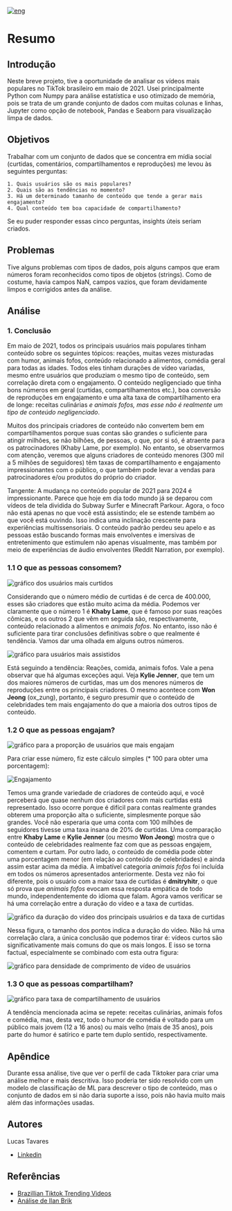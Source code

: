 [![eng](https://img.shields.io/badge/lang-en-red)](https://github.com/lucasstavares/tiktokbrtrends/blob/main/README.en.md)
# Resumo
## Introdução 
Neste breve projeto, tive a oportunidade de analisar os vídeos mais populares no TikTok brasileiro em maio de 2021. Usei principalmente Python com Numpy para análise estatística e uso otimizado de memória, pois se trata de um grande conjunto de dados com muitas colunas e linhas, Jupyter como opção de notebook, Pandas e Seaborn para visualização limpa de dados.

## Objetivos 
Trabalhar com um conjunto de dados que se concentra em mídia social (curtidas, comentários, compartilhamentos e reproduções) me levou às seguintes perguntas:

    1. Quais usuários são os mais populares? 
    2. Quais são as tendências no momento?  
    3. Há um determinado tamanho de conteúdo que tende a gerar mais engajamento?
    4. Qual conteúdo tem boa capacidade de compartilhamento?

Se eu puder responder essas cinco perguntas, insights úteis seriam criados.

## Problemas
Tive alguns problemas com tipos de dados, pois alguns campos que eram números foram reconhecidos como tipos de objetos (strings). Como de costume, havia campos NaN, campos vazios, que foram devidamente limpos e corrigidos antes da análise. 

## Análise
### 1. Conclusão 
Em maio de 2021, todos os principais usuários mais populares tinham conteúdo sobre os seguintes tópicos: reações, muitas vezes misturadas com humor, animais fofos, conteúdo relacionado a alimentos, comédia geral para todas as idades. Todos eles tinham durações de vídeo variadas, mesmo entre usuários que produziam o mesmo tipo de conteúdo, sem correlação direta com o engajamento. O conteúdo negligenciado que tinha bons números em geral (curtidas, compartilhamentos etc.), boa conversão de reproduções em engajamento e uma alta taxa de compartilhamento era de longe: receitas culinárias _e animais fofos, mas esse não é realmente um tipo de conteúdo negligenciado_.

Muitos dos principais criadores de conteúdo não convertem bem em compartilhamentos porque suas contas são grandes o suficiente para atingir milhões, se não bilhões, de pessoas, o que, por si só, é atraente para os patrocinadores (Khaby Lame, por exemplo). No entanto, se observarmos com atenção, veremos que alguns criadores de conteúdo menores (300 mil a 5 milhões de seguidores) têm taxas de compartilhamento e engajamento impressionantes com o público, o que também pode levar a vendas para patrocinadores e/ou produtos do próprio do criador.

Tangente: A mudança no conteúdo popular de 2021 para 2024 é impressionante. Parece que hoje em dia todo mundo já se deparou com vídeos de tela dividida do Subway Surfer e Minecraft Parkour. Agora, o foco não está apenas no que você está assistindo; ele se estende também ao que você está ouvindo. Isso indica uma inclinação crescente para experiências multissensoriais. O conteúdo padrão perdeu seu apelo e as pessoas estão buscando formas mais envolventes e imersivas de entretenimento que estimulem não apenas visualmente, mas também por meio de experiências de áudio envolventes (Reddit Narration, por exemplo).
### 1.1 O que as pessoas consomem?
![gráfico dos usuários mais curtidos](./graphs/mostliked.png "Usuários mais curtidos")

Considerando que o número médio de curtidas é de cerca de 400.000, esses são criadores que estão muito acima da média. Podemos ver claramente que o número 1 é **Khaby Lame**, que é famoso por suas reações cômicas, e os outros 2 que vêm em seguida são, respectivamente, conteúdo relacionado a alimentos e _animais fofos_. No entanto, isso não é suficiente para tirar conclusões definitivas sobre o que realmente é tendência. Vamos dar uma olhada em alguns outros números.    

![gráfico para usuários mais assistidos](./graphs/mostwatched.png "Usuários mais assistidos")

Está seguindo a tendência: Reações, comida, animais fofos. Vale a pena observar que há algumas exceções aqui. Veja **Kylie Jenner**, que tem um dos maiores números de curtidas, mas um dos menores números de reproduções entre os principais criadores. O mesmo acontece com **Won Jeong** (ox_zung), portanto, é seguro presumir que o conteúdo de celebridades tem mais engajamento do que a maioria dos outros tipos de conteúdo.

### 1.2 O que as pessoas engajam?
![gráfico para a proporção de usuários que mais engajam](./graphs/liketoplay.png "Engajamento")

Para criar esse número, fiz este cálculo simples (* 100 para obter uma porcentagem):

![Engajamento](https://latex.codecogs.com/svg.image?Engajamento=\frac{Curtidas}{Reproducoes}*100)

Temos uma grande variedade de criadores de conteúdo aqui, e você perceberá que quase nenhum dos criadores com mais curtidas está representado. Isso ocorre porque é difícil para contas realmente grandes obterem uma proporção alta o suficiente, simplesmente porque são grandes. Você não esperaria que uma conta com 100 milhões de seguidores tivesse uma taxa insana de 20% de curtidas. Uma comparação entre **Khaby Lame** e **Kylie Jenner** (ou mesmo **Won Jeong**) mostra que o conteúdo de celebridades realmente faz com que as pessoas engajem, comentem e curtam. Por outro lado, o conteúdo de comédia pode obter uma porcentagem menor (em relação ao conteúdo de celebridades) e ainda assim estar acima da média. A imbatível categoria _animais fofos_ foi incluída em todos os números apresentados anteriormente. Desta vez não foi diferente, pois o usuário com a maior taxa de curtidas é **dmitryhitr**, o que só prova que _animais fofos_ evocam essa resposta empática de todo mundo, independentemente do idioma que falam. Agora vamos verificar se há uma correlação entre a duração do vídeo e a taxa de curtidas.

![gráfico da duração do vídeo dos principais usuários e da taxa de curtidas](./graphs/videolength.png "Duração do vídeo e Engajamento") 

Nessa figura, o tamanho dos pontos indica a duração do vídeo. Não há uma correlação clara, a única conclusão que podemos tirar é: vídeos curtos são significativamente mais comuns do que os mais longos. E isso se torna factual, especialmente se combinado com esta outra figura:

![gráfico para densidade de comprimento de vídeo de usuários](./graphs/videolengthdensity.png "Densidade do comprimento do vídeo") 

### 1.3 O que as pessoas compartilham? 

![gráfico para taxa de compartilhamento de usuários](./graphs/sharerate.png "Taxa de compartilhamento") 

A tendência mencionada acima se repete: receitas culinárias, animais fofos e comédia, mas, desta vez, todo o humor de comédia é voltado para um público mais jovem (12 a 16 anos) ou mais velho (mais de 35 anos), pois parte do humor é satírico e parte tem duplo sentido, respectivamente.

## Apêndice

Durante essa análise, tive que ver o perfil de cada Tiktoker para criar uma análise melhor e mais descritiva. Isso poderia ter sido resolvido com um modelo de classificação de ML para descrever o tipo de conteúdo, mas o conjunto de dados em si não daria suporte a isso, pois não havia muito mais além das informações usadas.


## Autores
Lucas Tavares
- [Linkedin](https://www.linkedin.com/in/lucas-tavares-4a40851b1/)


## Referências

 - [Brazillian Tiktok Trending Videos](https://www.kaggle.com/datasets/ilanbrik/brazilian-tiktok-trending-videos)
 - [Análise de Ilan Brik](https://www.kaggle.com/code/ilanbrik/tiktok-trends-in-brazil)


